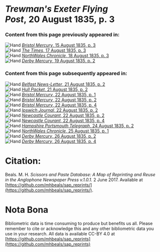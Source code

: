 # *Trewman's Exeter Flying Post*, 20 August 1835, p. 3  
  
### Content from this page previously appeared in:  
![Hand](http://scissorsandpaste.net/wp-content/uploads/2017/06/smallhandpointer.png) [*Bristol Mercury*, 15 August 1835, p. 3](https://mhbeals.github.io/sap_html/Bristol-Mercury/Bristol-Mercury-15-August-1835-p-3)  
![Hand](http://scissorsandpaste.net/wp-content/uploads/2017/06/smallhandpointer.png) [*The Times*, 17 August 1835, p. 3](https://mhbeals.github.io/sap_html/The-Times/The-Times-17-August-1835-p-3)  
![Hand](http://scissorsandpaste.net/wp-content/uploads/2017/06/smallhandpointer.png) [*NorthWales Chronicle*, 18 August 1835, p. 3](https://mhbeals.github.io/sap_html/NorthWales-Chronicle/NorthWales-Chronicle-18-August-1835-p-3)  
![Hand](http://scissorsandpaste.net/wp-content/uploads/2017/06/smallhandpointer.png) [*Derby Mercury*, 19 August 1835, p. 2](https://mhbeals.github.io/sap_html/Derby-Mercury/Derby-Mercury-19-August-1835-p-2)  
  
### Content from this page subsequently appeared in:  
![Hand](http://scissorsandpaste.net/wp-content/uploads/2017/06/smallhandpointer.png) [*Belfast News-Letter*, 21 August 1835, p. 2](https://mhbeals.github.io/sap_html/Belfast-News-Letter/Belfast-News-Letter-21-August-1835-p-2)  
![Hand](http://scissorsandpaste.net/wp-content/uploads/2017/06/smallhandpointer.png) [*Hull Packet*, 21 August 1835, p. 2](https://mhbeals.github.io/sap_html/Hull-Packet/Hull-Packet-21-August-1835-p-2)  
![Hand](http://scissorsandpaste.net/wp-content/uploads/2017/06/smallhandpointer.png) [*Bristol Mercury*, 22 August 1835, p. 1](https://mhbeals.github.io/sap_html/Bristol-Mercury/Bristol-Mercury-22-August-1835-p-1)  
![Hand](http://scissorsandpaste.net/wp-content/uploads/2017/06/smallhandpointer.png) [*Bristol Mercury*, 22 August 1835, p. 2](https://mhbeals.github.io/sap_html/Bristol-Mercury/Bristol-Mercury-22-August-1835-p-2)  
![Hand](http://scissorsandpaste.net/wp-content/uploads/2017/06/smallhandpointer.png) [*Bristol Mercury*, 22 August 1835, p. 4](https://mhbeals.github.io/sap_html/Bristol-Mercury/Bristol-Mercury-22-August-1835-p-4)  
![Hand](http://scissorsandpaste.net/wp-content/uploads/2017/06/smallhandpointer.png) [*Ipswich Journal*, 22 August 1835, p. 2](https://mhbeals.github.io/sap_html/Ipswich-Journal/Ipswich-Journal-22-August-1835-p-2)  
![Hand](http://scissorsandpaste.net/wp-content/uploads/2017/06/smallhandpointer.png) [*Newcastle Courant*, 22 August 1835, p. 2](https://mhbeals.github.io/sap_html/Newcastle-Courant/Newcastle-Courant-22-August-1835-p-2)  
![Hand](http://scissorsandpaste.net/wp-content/uploads/2017/06/smallhandpointer.png) [*Newcastle Courant*, 22 August 1835, p. 4](https://mhbeals.github.io/sap_html/Newcastle-Courant/Newcastle-Courant-22-August-1835-p-4)  
![Hand](http://scissorsandpaste.net/wp-content/uploads/2017/06/smallhandpointer.png) [*Hampshire Portsmouth Telegraph*, 24 August 1835, p. 2](https://mhbeals.github.io/sap_html/Hampshire-Portsmouth-Telegraph/Hampshire-Portsmouth-Telegraph-24-August-1835-p-2)  
![Hand](http://scissorsandpaste.net/wp-content/uploads/2017/06/smallhandpointer.png) [*NorthWales Chronicle*, 25 August 1835, p. 1](https://mhbeals.github.io/sap_html/NorthWales-Chronicle/NorthWales-Chronicle-25-August-1835-p-1)  
![Hand](http://scissorsandpaste.net/wp-content/uploads/2017/06/smallhandpointer.png) [*Derby Mercury*, 26 August 1835, p. 2](https://mhbeals.github.io/sap_html/Derby-Mercury/Derby-Mercury-26-August-1835-p-2)  
![Hand](http://scissorsandpaste.net/wp-content/uploads/2017/06/smallhandpointer.png) [*Derby Mercury*, 26 August 1835, p. 4](https://mhbeals.github.io/sap_html/Derby-Mercury/Derby-Mercury-26-August-1835-p-4)  


# Citation: 

Beals. M. H. *Scissors and Paste Database: A Map of Reprinting and Reuse in the Anglophone Newspaper Press v.1.0.1.* 2 June 2017. Available at [https://github.com/mhbeals/sap_reprints/](https://github.com/mhbeals/sap_reprints/). 

# Nota Bona

Bibliometric data is time consuming to produce but benefits us all. Please remember to cite or acknowledge this and any other bibliometric data you use in your research. All data is available CC-BY 4.0 at [https://github.com/mhbeals/sap_reprints](https://github.com/mhbeals/sap_reprints)